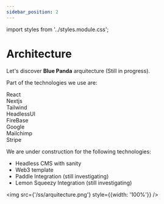 ```yaml
---
sidebar_position: 2
---
```


import styles from '../styles.module.css';

# Architecture 

Let's discover **Blue Panda** arquitecture (Still in progress).

Part of the technologies we use are:

<div>
    <div className={styles.circle}></div> React 
</div>
<div>
    <div className={styles.circle}></div> Nextjs 
</div>
<div>
    <div className={styles.circle}></div> Tailwind 
</div>
<div>
    <div className={styles.circle}></div> HeadlessUI 
</div>
<div>
    <div className={styles.circle}></div> FireBase 
</div>
<div>
    <div className={styles.circle}></div> Google 
</div>
<div>
    <div className={styles.circle}></div> Mailchimp 
</div>
<div>
    <div className={styles.circle}></div> Stripe
</div>

We are under construction for the following technologies:
- Headless CMS with sanity
- Web3 template
- Paddle Integration (still investigating)
- Lemon Squeezy Integration (still investigating)


<img src={'/ss/arquitecture.png'} style={{width: '100%'}} />

